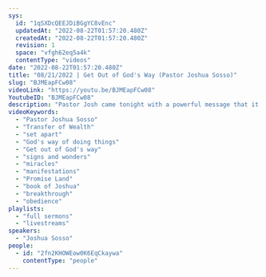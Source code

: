 ```yaml
---
sys:
  id: "1qSXDcQEEJDiBGgYC8vEnc"
  updatedAt: "2022-08-22T01:57:20.480Z"
  createdAt: "2022-08-22T01:57:20.480Z"
  revision: 1
  space: "vfgh62eq5a4k"
  contentType: "videos"
date: "2022-08-22T01:57:20.480Z"
title: "08/21/2022 | Get Out of God's Way (Pastor Joshua Sosso)"
slug: "BJMEapFCw08"
videoLink: "https://youtu.be/BJMEapFCw08"
YoutubeID: "BJMEapFCw08"
description: "Pastor Josh came tonight with a powerful message that it is time to be set apart from the world. Being set apart requires us to have signs and wonders every day. We have to expect miracles in our life all the time. Miracles have to come forth before we can enter our promise land. God should be our first choice for our problems. The world is going to see such miraculous signs and wonders that they will say, \"It had to be God!\" This sermon was delivered at Freedom Fellowship Church International in San Antonio, TX."
videoKeywords:
  - "Pastor Joshua Sosso"
  - "Transfer of Wealth"
  - "set apart"
  - "God's way of doing things"
  - "Get out of God's way"
  - "signs and wonders"
  - "miracles"
  - "manifestations"
  - "Promise Land"
  - "book of Joshua"
  - "breakthrough"
  - "obedience"
playlists:
  - "full sermons"
  - "livestreams"
speakers:
  - "Joshua Sosso"
people:
  - id: "2fn2KHOWEow0K6EqCkaywa"
    contentType: "people"
---
```

